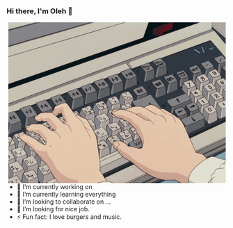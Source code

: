 ### Hi there, I'm Oleh 👋
<img align='right' alt='GIF' src='https://github.com/Ger4eK/Ger4eK/blob/main/6vIk.gif'  />

- 🔭 I’m currently working on 
- 🌱 I’m currently learning everything
- 👯 I’m looking to collaborate on ...
- 🤔 I’m looking for nice job. 
- ⚡ Fun fact: I love burgers and music.



